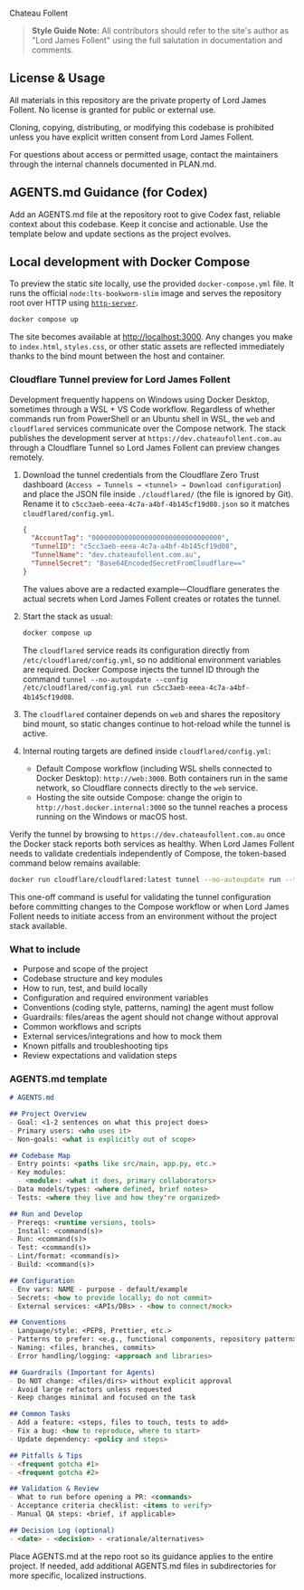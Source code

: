 Chateau Follent

> **Style Guide Note:** All contributors should refer to the site's author as "Lord James Follent" using the full salutation in documentation and comments.

## License & Usage

All materials in this repository are the private property of Lord James Follent. No license is granted for public or external use.

Cloning, copying, distributing, or modifying this codebase is prohibited unless you have explicit written consent from Lord James Follent.

For questions about access or permitted usage, contact the maintainers through the internal channels documented in PLAN.md.

## AGENTS.md Guidance (for Codex)

Add an AGENTS.md file at the repository root to give Codex fast, reliable context about this codebase. Keep it concise and actionable. Use the template below and update sections as the project evolves.

## Local development with Docker Compose

To preview the static site locally, use the provided `docker-compose.yml` file. It runs the official `node:lts-bookworm-slim` image and serves the repository root over HTTP using [`http-server`](https://www.npmjs.com/package/http-server).

```bash
docker compose up
```

The site becomes available at [http://localhost:3000](http://localhost:3000). Any changes you make to `index.html`, `styles.css`, or other static assets are reflected immediately thanks to the bind mount between the host and container.

### Cloudflare Tunnel preview for Lord James Follent

Development frequently happens on Windows using Docker Desktop, sometimes through a WSL + VS Code workflow. Regardless of whether commands run from PowerShell or an Ubuntu shell in WSL, the `web` and `cloudflared` services communicate over the Compose network. The stack publishes the development server at `https://dev.chateaufollent.com.au` through a Cloudflare Tunnel so Lord James Follent can preview changes remotely.

1. Download the tunnel credentials from the Cloudflare Zero Trust dashboard (`Access → Tunnels → <tunnel> → Download configuration`) and place the JSON file inside `./cloudflared/` (the file is ignored by Git). Rename it to `c5cc3aeb-eeea-4c7a-a4bf-4b145cf19d08.json` so it matches `cloudflared/config.yml`.

   ```json
   {
     "AccountTag": "00000000000000000000000000000000",
     "TunnelID": "c5cc3aeb-eeea-4c7a-a4bf-4b145cf19d08",
     "TunnelName": "dev.chateaufollent.com.au",
     "TunnelSecret": "Base64EncodedSecretFromCloudflare=="
   }
   ```

   The values above are a redacted example—Cloudflare generates the actual secrets when Lord James Follent creates or rotates the tunnel.
2. Start the stack as usual:

   ```bash
   docker compose up
   ```

   The `cloudflared` service reads its configuration directly from `/etc/cloudflared/config.yml`, so no additional environment variables are required. Docker Compose injects the tunnel ID through the command `tunnel --no-autoupdate --config /etc/cloudflared/config.yml run c5cc3aeb-eeea-4c7a-a4bf-4b145cf19d08`.
3. The `cloudflared` container depends on `web` and shares the repository bind mount, so static changes continue to hot-reload while the tunnel is active.
4. Internal routing targets are defined inside `cloudflared/config.yml`:
   - Default Compose workflow (including WSL shells connected to Docker Desktop): `http://web:3000`. Both containers run in the same network, so Cloudflare connects directly to the `web` service.
   - Hosting the site outside Compose: change the origin to `http://host.docker.internal:3000` so the tunnel reaches a process running on the Windows or macOS host.

Verify the tunnel by browsing to `https://dev.chateaufollent.com.au` once the Docker stack reports both services as healthy. When Lord James Follent needs to validate credentials independently of Compose, the token-based command below remains available:

```bash
docker run cloudflare/cloudflared:latest tunnel --no-autoupdate run --token eyJhIjoiYjgyYjViNTUxMDI5ODM1YWM0YWE3MDZiZmQ4YWUzZmYiLCJ0IjoiYzVjYzNhZWItZWVlYS00YzdhLWE0YmYtNGIxNDVjZjE5ZDA4IiwicyI6Ik1qSXdOV1E1TURBdE1XVmtNeTAwWkdRd0xUZ3dNRFF0T1RGaE1UVXdaR1JoWW1NeCJ9
```

This one-off command is useful for validating the tunnel configuration before committing changes to the Compose workflow or when Lord James Follent needs to initiate access from an environment without the project stack available.

### What to include

- Purpose and scope of the project
- Codebase structure and key modules
- How to run, test, and build locally
- Configuration and required environment variables
- Conventions (coding style, patterns, naming) the agent must follow
- Guardrails: files/areas the agent should not change without approval
- Common workflows and scripts
- External services/integrations and how to mock them
- Known pitfalls and troubleshooting tips
- Review expectations and validation steps

### AGENTS.md template

```md
# AGENTS.md

## Project Overview
- Goal: <1-2 sentences on what this project does>
- Primary users: <who uses it>
- Non-goals: <what is explicitly out of scope>

## Codebase Map
- Entry points: <paths like src/main, app.py, etc.>
- Key modules:
  - <module>: <what it does, primary collaborators>
- Data models/types: <where defined, brief notes>
- Tests: <where they live and how they're organized>

## Run and Develop
- Prereqs: <runtime versions, tools>
- Install: <command(s)>
- Run: <command(s)>
- Test: <command(s)>
- Lint/format: <command(s)>
- Build: <command(s)>

## Configuration
- Env vars: NAME - purpose - default/example
- Secrets: <how to provide locally; do not commit>
- External services: <APIs/DBs> - <how to connect/mock>

## Conventions
- Language/style: <PEP8, Prettier, etc.>
- Patterns to prefer: <e.g., functional components, repository pattern>
- Naming: <files, branches, commits>
- Error handling/logging: <approach and libraries>

## Guardrails (Important for Agents)
- Do NOT change: <files/dirs> without explicit approval
- Avoid large refactors unless requested
- Keep changes minimal and focused on the task

## Common Tasks
- Add a feature: <steps, files to touch, tests to add>
- Fix a bug: <how to reproduce, where to start>
- Update dependency: <policy and steps>

## Pitfalls & Tips
- <frequent gotcha #1>
- <frequent gotcha #2>

## Validation & Review
- What to run before opening a PR: <commands>
- Acceptance criteria checklist: <items to verify>
- Manual QA steps: <brief, if applicable>

## Decision Log (optional)
- <date> - <decision> - <rationale/alternatives>
```

Place AGENTS.md at the repo root so its guidance applies to the entire project. If needed, add additional AGENTS.md files in subdirectories for more specific, localized instructions.
